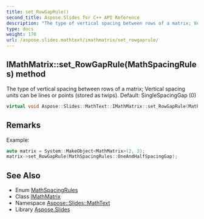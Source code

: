 ```yaml
---
title: set_RowGapRule()
second_title: Aspose.Slides for C++ API Reference
description: "The type of vertical spacing between rows of a matrix; Vertical spacing units can be lines or points (stored as twips). Default: SingleSpacingGap (0)"
type: docs
weight: 170
url: /aspose.slides.mathtext/imathmatrix/set_rowgaprule/
---
```

## IMathMatrix::set_RowGapRule(MathSpacingRules) method


The type of vertical spacing between rows of a matrix; Vertical spacing units can be lines or points (stored as twips). Default: SingleSpacingGap (0)

```cpp
virtual void Aspose::Slides::MathText::IMathMatrix::set_RowGapRule(MathSpacingRules value)=0
```

## Remarks


Example: 
```cpp
auto matrix = System::MakeObject<MathMatrix>(2, 3);
matrix->set_RowGapRule(MathSpacingRules::OneAndHalfSpacingGap);
```

## See Also

* Enum [MathSpacingRules](../../mathspacingrules/)
* Class [IMathMatrix](../)
* Namespace [Aspose::Slides::MathText](../../)
* Library [Aspose.Slides](../../../)
